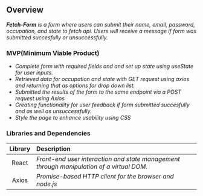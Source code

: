## Overview

_**Fetch-Form** is a form where users can submit their name, email, password, occupation, and state to fetch api. Users will receive a message if form was submitted succesfully or unsuccessfully._


### MVP(Minimum Viable Product)

- _Complete form with required fields and and set up state using useState for user inputs._
- _Retrieved data for occupation and state with GET request using axios and returning that as options for drop down list._
- _Submitted the results of the form to the same endpoint via a POST request using Axios_
- _Creating functionality for user feedback if form submitted succesfully and as well as unsuccessfully._
- _Style the page to enhance usability using CSS_

### Libraries and Dependencies

|     Library      | Description                                |
| :--------------: | :----------------------------------------- |
|      React       | _Front-end user interaction and state management through manipulation of a virtual DOM._ |
|      Axios       | _Promise-based HTTP client for the browser and node.js_ |



